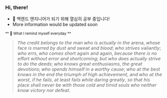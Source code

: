 ### Hi, there!
- 🌱 백엔드 엔지니어가 되기 위해 열심히 공부 중입니다!
- More information would be updated soon


<sub> ** 🧐 What I remind myself everyday ** </sub>
> 𝘛𝘩𝘦 𝘤𝘳𝘦𝘥𝘪𝘵 𝘣𝘦𝘭𝘰𝘯𝘨𝘴 𝘵𝘰 𝘵𝘩𝘦 𝘮𝘢𝘯 𝘸𝘩𝘰 𝘪𝘴 𝘢𝘤𝘵𝘶𝘢𝘭𝘭𝘺 𝘪𝘯 𝘵𝘩𝘦 𝘢𝘳𝘦𝘯𝘢, 𝘸𝘩𝘰𝘴𝘦 𝘧𝘢𝘤𝘦 𝘪𝘴 𝘮𝘢𝘳𝘳𝘦𝘥 𝘣𝘺 𝘥𝘶𝘴𝘵 𝘢𝘯𝘥 𝘴𝘸𝘦𝘢𝘵 𝘢𝘯𝘥 𝘣𝘭𝘰𝘰𝘥; 𝘸𝘩𝘰 𝘴𝘵𝘳𝘪𝘷𝘦𝘴 𝘷𝘢𝘭𝘪𝘢𝘯𝘵𝘭𝘺; 𝘸𝘩𝘰 𝘦𝘳𝘳𝘴, 𝘸𝘩𝘰 𝘤𝘰𝘮𝘦𝘴 𝘴𝘩𝘰𝘳𝘵 𝘢𝘨𝘢𝘪𝘯 𝘢𝘯𝘥 𝘢𝘨𝘢𝘪𝘯, 𝘣𝘦𝘤𝘢𝘶𝘴𝘦 𝘵𝘩𝘦𝘳𝘦 𝘪𝘴 𝘯𝘰 𝘦𝘧𝘧𝘰𝘳𝘵 𝘸𝘪𝘵𝘩𝘰𝘶𝘵 𝘦𝘳𝘳𝘰𝘳 𝘢𝘯𝘥 𝘴𝘩𝘰𝘳𝘵𝘤𝘰𝘮𝘪𝘯𝘨; 𝘣𝘶𝘵 𝘸𝘩𝘰 𝘥𝘰𝘦𝘴 𝘢𝘤𝘵𝘶𝘢𝘭𝘭𝘺 𝘴𝘵𝘳𝘪𝘷𝘦 𝘵𝘰 𝘥𝘰 𝘵𝘩𝘦 𝘥𝘦𝘦𝘥𝘴; 𝘸𝘩𝘰 𝘬𝘯𝘰𝘸𝘴 𝘨𝘳𝘦𝘢𝘵 𝘦𝘯𝘵𝘩𝘶𝘴𝘪𝘢𝘴𝘮𝘴, 𝘵𝘩𝘦 𝘨𝘳𝘦𝘢𝘵 𝘥𝘦𝘷𝘰𝘵𝘪𝘰𝘯𝘴; 𝘸𝘩𝘰 𝘴𝘱𝘦𝘯𝘥𝘴 𝘩𝘪𝘮𝘴𝘦𝘭𝘧 𝘪𝘯 𝘢 𝘸𝘰𝘳𝘵𝘩𝘺 𝘤𝘢𝘶𝘴𝘦; 𝘸𝘩𝘰 𝘢𝘵 𝘵𝘩𝘦 𝘣𝘦𝘴𝘵 𝘬𝘯𝘰𝘸𝘴 𝘪𝘯 𝘵𝘩𝘦 𝘦𝘯𝘥 𝘵𝘩𝘦 𝘵𝘳𝘪𝘶𝘮𝘱𝘩 𝘰𝘧 𝘩𝘪𝘨𝘩 𝘢𝘤𝘩𝘪𝘦𝘷𝘦𝘮𝘦𝘯𝘵, 𝘢𝘯𝘥 𝘸𝘩𝘰 𝘢𝘵 𝘵𝘩𝘦 𝘸𝘰𝘳𝘴𝘵, 𝘪𝘧 𝘩𝘦 𝘧𝘢𝘪𝘭𝘴, 𝘢𝘵 𝘭𝘦𝘢𝘴𝘵 𝘧𝘢𝘪𝘭𝘴 𝘸𝘩𝘪𝘭𝘦 𝘥𝘢𝘳𝘪𝘯𝘨 𝘨𝘳𝘦𝘢𝘵𝘭𝘺, 𝘴𝘰 𝘵𝘩𝘢𝘵 𝘩𝘪𝘴 𝘱𝘭𝘢𝘤𝘦 𝘴𝘩𝘢𝘭𝘭 𝘯𝘦𝘷𝘦𝘳 𝘣𝘦 𝘸𝘪𝘵𝘩 𝘵𝘩𝘰𝘴𝘦 𝘤𝘰𝘭𝘥 𝘢𝘯𝘥 𝘵𝘪𝘮𝘪𝘥 𝘴𝘰𝘶𝘭𝘴 𝘸𝘩𝘰 𝘯𝘦𝘪𝘵𝘩𝘦𝘳 𝘬𝘯𝘰𝘸 𝘷𝘪𝘤𝘵𝘰𝘳𝘺 𝘯𝘰𝘳 𝘥𝘦𝘧𝘦𝘢𝘵.

<!--
**junghojin/junghojin** is a ✨ _special_ ✨ repository because its `README.md` (this file) appears on your GitHub profile.

Here are some ideas to get you started:

- 🔭 I’m currently working on ...
- 🌱 I’m currently learning ...
- 👯 I’m looking to collaborate on ...
- 🤔 I’m looking for help with ...
- 💬 Ask me about ...
- 📫 How to reach me: ...
- 😄 Pronouns: ...
- ⚡ Fun fact: ...
-->
